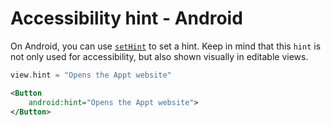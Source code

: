 # Accessibility hint - Android

On Android, you can use [`setHint`](<https://developer.android.com/reference/android/widget/TextView#setHint(int)>) to set a hint. Keep in mind that this `hint` is not only used for accessibility, but also shown visually in editable views.

```kotlin
view.hint = "Opens the Appt website"
```

```xml
<Button
    android:hint="Opens the Appt website">
</Button>
```
